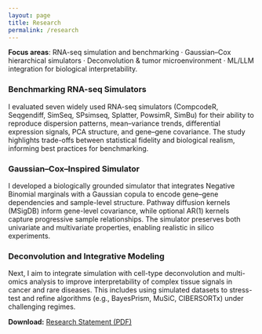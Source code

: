 ```yaml
---
layout: page
title: Research
permalink: /research
---
```


**Focus areas**: RNA-seq simulation and benchmarking · Gaussian–Cox hierarchical simulators · Deconvolution & tumor microenvironment · ML/LLM integration for biological interpretability.

### Benchmarking RNA-seq Simulators
I evaluated seven widely used RNA-seq simulators (CompcodeR, Seqgendiff, SimSeq, SPsimseq, Splatter, PowsimR, SimBu) for their ability to reproduce dispersion patterns, mean–variance trends, differential expression signals, PCA structure, and gene–gene covariance. The study highlights trade-offs between statistical fidelity and biological realism, informing best practices for benchmarking.

### Gaussian–Cox–Inspired Simulator
I developed a biologically grounded simulator that integrates Negative Binomial marginals with a Gaussian copula to encode gene–gene dependencies and sample-level structure. Pathway diffusion kernels (MSigDB) inform gene-level covariance, while optional AR(1) kernels capture progressive sample relationships. The simulator preserves both univariate and multivariate properties, enabling realistic in silico experiments.

### Deconvolution and Integrative Modeling
Next, I aim to integrate simulation with cell-type deconvolution and multi-omics analysis to improve interpretability of complex tissue signals in cancer and rare diseases. This includes using simulated datasets to stress-test and refine algorithms (e.g., BayesPrism, MuSiC, CIBERSORTx) under challenging regimes.

**Download:** [Research Statement (PDF)](/assets/docs/research_statement_placeholder.pdf)
